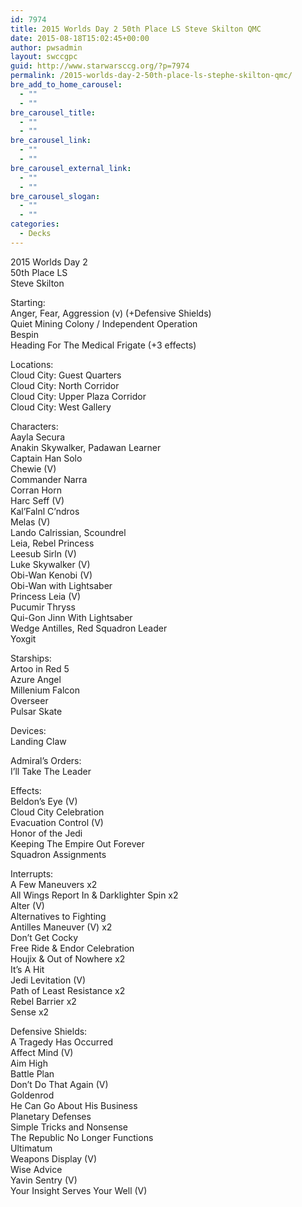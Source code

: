 ```yaml
---
id: 7974
title: 2015 Worlds Day 2 50th Place LS Steve Skilton QMC
date: 2015-08-18T15:02:45+00:00
author: pwsadmin
layout: swccgpc
guid: http://www.starwarsccg.org/?p=7974
permalink: /2015-worlds-day-2-50th-place-ls-stephe-skilton-qmc/
bre_add_to_home_carousel:
  - ""
  - ""
bre_carousel_title:
  - ""
  - ""
bre_carousel_link:
  - ""
  - ""
bre_carousel_external_link:
  - ""
  - ""
bre_carousel_slogan:
  - ""
  - ""
categories:
  - Decks
---
```

2015 Worlds Day 2  
50th Place LS  
Steve Skilton

Starting:  
Anger, Fear, Aggression (v) (+Defensive Shields)  
Quiet Mining Colony / Independent Operation  
Bespin  
Heading For The Medical Frigate (+3 effects)

Locations:  
Cloud City: Guest Quarters  
Cloud City: North Corridor  
Cloud City: Upper Plaza Corridor  
Cloud City: West Gallery

Characters:  
Aayla Secura  
Anakin Skywalker, Padawan Learner  
Captain Han Solo  
Chewie (V)  
Commander Narra  
Corran Horn  
Harc Seff (V)  
Kal&#8217;Falnl C&#8217;ndros  
Melas (V)  
Lando Calrissian, Scoundrel  
Leia, Rebel Princess  
Leesub Sirln (V)  
Luke Skywalker (V)  
Obi-Wan Kenobi (V)  
Obi-Wan with Lightsaber  
Princess Leia (V)  
Pucumir Thryss  
Qui-Gon Jinn With Lightsaber  
Wedge Antilles, Red Squadron Leader  
Yoxgit

Starships:  
Artoo in Red 5  
Azure Angel  
Millenium Falcon  
Overseer  
Pulsar Skate

Devices:  
Landing Claw

Admiral&#8217;s Orders:  
I&#8217;ll Take The Leader

Effects:  
Beldon&#8217;s Eye (V)  
Cloud City Celebration  
Evacuation Control (V)  
Honor of the Jedi  
Keeping The Empire Out Forever  
Squadron Assignments

Interrupts:  
A Few Maneuvers x2  
All Wings Report In & Darklighter Spin x2  
Alter (V)  
Alternatives to Fighting  
Antilles Maneuver (V) x2  
Don&#8217;t Get Cocky  
Free Ride & Endor Celebration  
Houjix & Out of Nowhere x2  
It&#8217;s A Hit  
Jedi Levitation (V)  
Path of Least Resistance x2  
Rebel Barrier x2  
Sense x2

Defensive Shields:  
A Tragedy Has Occurred  
Affect Mind (V)  
Aim High  
Battle Plan  
Don&#8217;t Do That Again (V)  
Goldenrod  
He Can Go About His Business  
Planetary Defenses  
Simple Tricks and Nonsense  
The Republic No Longer Functions  
Ultimatum  
Weapons Display (V)  
Wise Advice  
Yavin Sentry (V)  
Your Insight Serves Your Well (V)